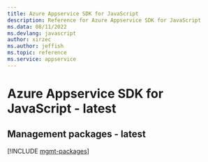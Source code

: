 ```yaml
---
title: Azure Appservice SDK for JavaScript
description: Reference for Azure Appservice SDK for JavaScript
ms.data: 08/11/2022
ms.devlang: javascript
author: xirzec
ms.author: jeffish
ms.topic: reference
ms.service: appservice
---
```

# Azure Appservice SDK for JavaScript - latest

## Management packages - latest
[!INCLUDE [mgmt-packages](appservice-mgmt-index.md)]